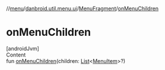 //[menu](../../index.md)/[danbroid.util.menu.ui](../index.md)/[MenuFragment](index.md)/[onMenuChildren](on-menu-children.md)



# onMenuChildren  
[androidJvm]  
Content  
fun [onMenuChildren](on-menu-children.md)(children: [List](https://kotlinlang.org/api/latest/jvm/stdlib/kotlin.collections/-list/index.html)<[MenuItem](../../danbroid.util.menu/-menu-item/index.md)>?)  



